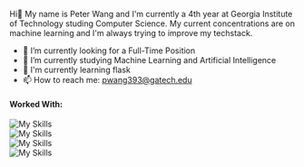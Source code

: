 Hi👋 My name is Peter Wang and I'm currently a 4th year at Georgia Institute of Technology studing Computer Science. My current concentrations are on machine learning and I'm always trying to improve my techstack.


- 🔭 I’m currently looking for a Full-Time Position
- 📘 I’m currently studying Machine Learning and Artificial Intelligence
- 🌱 I'm currently learning flask
- 📫 How to reach me: pwang393@gatech.edu

<h4>Worked With:</h4>

![My Skills](https://skillicons.dev/icons?i=vscode,androidstudio) <br>
![My Skills](https://skillicons.dev/icons?i=python,java,js,ts) <br>
![My Skills](https://skillicons.dev/icons?i=nextjs,react,tailwind,flask) <br>
![My Skills](https://skillicons.dev/icons?i=firebase,mysql)







